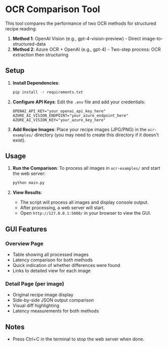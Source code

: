 # OCR Comparison Tool

This tool compares the performance of two OCR methods for structured recipe reading:

1.  **Method 1**: OpenAI Vision (e.g., gpt-4-vision-preview) - Direct image-to-structured-data
2.  **Method 2**: Azure OCR + OpenAI (e.g., gpt-4) - Two-step process: OCR extraction then structuring

## Setup

1.  **Install Dependencies**:
    ```bash
    pip install -r requirements.txt
    ```

2.  **Configure API Keys**:
    Edit the `.env` file and add your credentials:
    ```
    OPENAI_API_KEY="your_openai_api_key_here"
    AZURE_AI_VISION_ENDPOINT="your_azure_endpoint_here"
    AZURE_AI_VISION_KEY="your_azure_key_here"
    ```

3.  **Add Recipe Images**:
    Place your recipe images (JPG/PNG) in the `ocr-examples/` directory (you may need to create this directory if it doesn't exist).

## Usage

1.  **Run the Comparison**:
    To process all images in `ocr-examples/` and start the web server:
    ```bash
    python main.py
    ```

2.  **View Results**:
    - The script will process all images and display console output.
    - After processing, a web server will start.
    - Open `http://127.0.0.1:5000/` in your browser to view the GUI.

## GUI Features

### Overview Page
- Table showing all processed images
- Latency comparison for both methods
- Quick indication of whether differences were found
- Links to detailed view for each image

### Detail Page (per image)
- Original recipe image display
- Side-by-side JSON output comparison
- Visual diff highlighting
- Latency measurements for both methods

## Notes
- Press Ctrl+C in the terminal to stop the web server when done.
